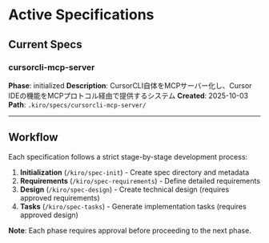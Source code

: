 # Active Specifications

## Current Specs

### cursorcli-mcp-server
**Phase**: initialized
**Description**: CursorCLI自体をMCPサーバー化し、Cursor IDEの機能をMCPプロトコル経由で提供するシステム
**Created**: 2025-10-03
**Path**: `.kiro/specs/cursorcli-mcp-server/`

---

## Workflow

Each specification follows a strict stage-by-stage development process:

1. **Initialization** (`/kiro/spec-init`) - Create spec directory and metadata
2. **Requirements** (`/kiro/spec-requirements`) - Define detailed requirements
3. **Design** (`/kiro/spec-design`) - Create technical design (requires approved requirements)
4. **Tasks** (`/kiro/spec-tasks`) - Generate implementation tasks (requires approved design)

**Note**: Each phase requires approval before proceeding to the next phase.

